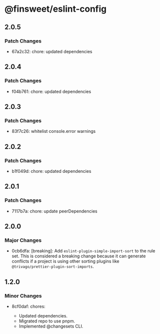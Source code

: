 # @finsweet/eslint-config

## 2.0.5

### Patch Changes

- 67a2c32: chore: updated dependencies

## 2.0.4

### Patch Changes

- f04b761: chore: updated dependencies

## 2.0.3

### Patch Changes

- 83f7c26: whitelist console.error warnings

## 2.0.2

### Patch Changes

- b1f049d: chore: updated dependencies

## 2.0.1

### Patch Changes

- 7117b7a: chore: update peerDependencies

## 2.0.0

### Major Changes

- 0cb6dfa: [breaking]: Add `eslint-plugin-simple-import-sort` to the rule set.
  This is considered a breaking change because it can generate conflicts if a project is using other sorting plugins like `@trivago/prettier-plugin-sort-imports`.

## 1.2.0

### Minor Changes

- 8cf0daf: chores:

  - Updated dependencies.
  - Migrated repo to use pnpm.
  - Implemented @changesets CLI.
